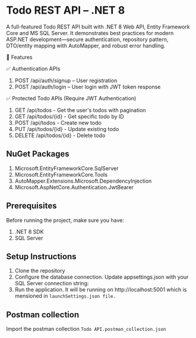 # Todo REST API – .NET 8

A full-featured Todo REST API built with .NET 8 Web API, Entity Framework Core and MS SQL Server.
It demonstrates best practices for modern ASP.NET development—secure authentication, repository pattern, DTO/entity mapping with AutoMapper, and robust error handling.

🚀 Features

✅ Authentication APIs

1. POST /api/auth/signup – User registration
2. POST /api/auth/login – User login with JWT token response


✅ Protected Todo APIs (Require JWT Authentication)

1. GET /api/todos - Get the user's todos with pagination
2. GET /api/todos/{id} - Get specific todo by ID
3. POST /api/todos - Create new todo
4. PUT /api/todos/{id} - Update existing todo
5. DELETE /api/todos/{id} - Delete todo

## NuGet Packages

1. Microsoft.EntityFrameworkCore.SqlServer
2. Microsoft.EntityFrameworkCore.Tools
3. AutoMapper.Extensions.Microsoft.DependencyInjection
4. Microsoft.AspNetCore.Authentication.JwtBearer


## Prerequisites

Before running the project, make sure you have:

1. .NET 8 SDK
2. SQL Server

## Setup Instructions

1. Clone the repository
2. Configure the database connection. Update appsettings.json with your SQL Server connection string:
3. Run the application. It will be running on http://localhost:5001 which is mensioned in `launchSettings.json file.`

## Postman collection

Import the postman collection `Todo API.postman_collection.json`
